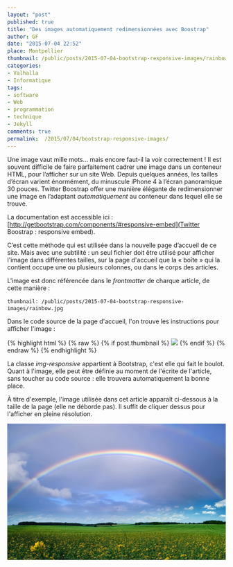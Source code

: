 ```yaml
---
layout: "post"
published: true
title: "Des images automatiquement redimensionnées avec Boostrap"
author: GF
date: "2015-07-04 22:52"
place: Montpellier
thumbnail: /public/posts/2015-07-04-bootstrap-responsive-images/rainbow.jpg
categories:
- Valhalla
- Informatique
tags:
- software
- Web
- programmation
- technique
- Jekyll
comments: true
permalink:  /2015/07/04/bootstrap-responsive-images/
---
```


Une image vaut mille mots… mais encore faut-il la voir correctement ! Il est souvent difficile de faire parfaitement cadrer une image dans un conteneur HTML, pour l’afficher sur un site Web. Depuis quelques années, les tailles d’écran varient énormément, du minuscule iPhone 4 à l’écran panoramique 30 pouces. Twitter Boostrap offer une manière élégante de redimensionner une image en l’adaptant _automatiquement_ au conteneur dans lequel elle se trouve.

La documentation est accessible ici : [http://getbootstrap.com/components/#responsive-embed](Twitter Boostrap : responsive embed).

C’est cette méthode qui est utilisée dans la nouvelle page d’accueil de ce site. Mais avec une subtilité : un seul fichier doit être utilisé pour afficher l'image dans différentes tailles, sur la page d'accueil que la « boîte » qui la contient occupe une ou plusieurs colonnes, ou dans le corps des articles.

L'image est donc référencée dans le _frontmatter_ de charque article, de cette manière :

    thumbnail: /public/posts/2015-07-04-bootstrap-responsive-images/rainbow.jpg

Dans le code source de la page d'accueil, l'on trouve les instructions pour afficher l'image :

{% highlight html %}
{% raw %}
{% if post.thumbnail %}
    <img class="img-responsive" src="{{ post.thumbnail }}" />
{% endif %}
{% endraw %}
{% endhighlight %}

La classe _img-responsive_ appartient à Bootstrap, c'est elle qui fait le boulot. Quant à l'image, elle peut être définie au moment de l'écrite de l'article, sans toucher au code source : elle trouvera automatiquement la bonne place.

À titre d'exemple, l'image utilisée dans cet article apparaît ci-dessous à la taille de la page (elle ne déborde pas). Il suffit de cliquer dessus pour l'afficher en pleine résolution.

<a href="/public/posts/2015-07-04-bootstrap-responsive-images/rainbow.jpg"><img src="/public/posts/2015-07-04-bootstrap-responsive-images/rainbow.jpg"></a>